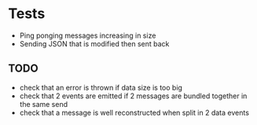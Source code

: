 # Tests

* Ping ponging messages increasing in size
* Sending JSON that is modified then sent back

## TODO

* check that an error is thrown if data size is too big
* check that 2 events are emitted if 2 messages are bundled together in the same send
* check that a message is well reconstructed when split in 2 data events